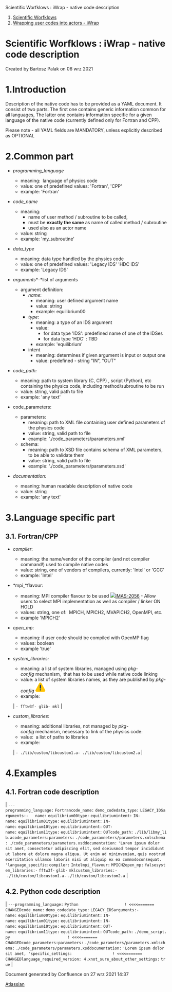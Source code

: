 


Scientific Worfklows : iWrap - native code description








1. [Scientific Worfklows](index.md)
2. [Wrapping user codes into actors - iWrap](Wrapping-user-codes-into-actors---iWrap_70877391.md)





 Scientific Worfklows : iWrap - native code description
=========================================================





 
 
 
 
 
 
 
 Created by  Bartosz Palak on 06 wrz 2021
 


1.Introduction
===============

Description of the native code has to be provided as a YAML document. It consist of two parts. The first one contains generic information common for all languages, The latter one contains information specific for a given language of the native code (currently defined only for Fortran and CPP). 

  


Please note - all YAML fields are MANDATORY, unless explicitly described as OPTIONAL


2.Common part
==============

* *programming_language*

	+ meaning:  language of physics code
	+ value: one of predefined values: 'Fortran', 'CPP'
	+ example: 'Fortran'
* *code_name*

	+ meaning:
		- name of user method / subroutine to be called,
		- must be **exactly the same** as name of called method / subroutine
		- used also as an actor name
	+ value: string
	+ example: 'my_subroutine'
* *data_type*

	+ meaning: data type handled by the physics code
	+ value: one of predefined values: 'Legacy IDS' 'HDC IDS'
	+ example: 'Legacy IDS'
* *arguments**-*list of arguments

	+ argument definition:
		- *name*:
			* meaning: user defined argument name
			* value: string
			* example: equilibrium00
		- *type*:
			* meaning: a type of an IDS argument
			* value:
				+ for data type 'IDS': predefined name of one of the IDSes
				+ for data type 'HDC' : TBD
			* example: 'equilibrium'
		- intent
			* meaning: determines if given argument is input or output one
			* value: predefined - string "IN", "OUT"
* *code_path:*

	+ meaning: path to system library (C, CPP) , script (Python), etc containing the physics code, including method/subroutine to be run
	+ value: string, valid path to file
	+ example: 'any text'
* code_parameters:

	+ parameters:
		- meaning: path to XML file containing user defined parameters of the physics code
		- value: string, valid path to file
		- example: './code_parameters/parameters.xml'
	+ schema:
		- meaning: path to XSD file contains schema of XML parameters, to be able to validate them
		- value: string, valid path to file
		- example: './code_parameters/parameters.xsd'
* *documentation:*

	+ meaning: human readable description of native code
	+ value: string
	+ example: 'any text'


3.Language specific part
=========================

3.1. Fortran/CPP
----------------

* *compiler*:

	+ meaning: the name/vendor of the compiler (and not compiler command!) used to compile native codes
	+ value: string, one of vendors of compilers, currently: 'Intel' or 'GCC'
	+ example: 'Intel'
* *mpi_*flavour:

	+ meaning: MPI compiler flavour to be used [![](https://jira.iter.org/secure/viewavatar?size=xsmall&avatarId=13310&avatarType=issuetype)IMAS-2056](https://jira.iter.org/browse/IMAS-2056) - Allow users to select MPI implementation as well as compiler / linker ON HOLD
	+ values: string, one of:  MPICH, MPICH2, MVAPICH2, OpenMPI, etc.
	+ example 'MPICH2'
* *open_mp*:

	+ meaning: if user code should be compiled with OpenMP flag
	+ values: boolean
	+ example 'true'
* *system_libraries:*

	+ meaning: a list of system libraries, managed using *pkg-config* mechanism,  that has to be used while native code linking
	+ value: a list of system libraries names, as they are published by *pkg-config* ![(ostrzeżenie)](images/icons/emoticons/warning.svg)
	+ example: 
	
	
	
	| `- fftw3f- glib- mkl` |
* *custom_libraries*:

	+ meaning: additional libraries, not managed by *pkg-config* mechanism, necessary to link of the physics code:
	+ value:  a list of paths to libraries
	+ example: 
	
	
	
	| `- ./lib/custom/libcustom1.a- ./lib/custom/libcustom2.a` |


4.Examples
===========

4.1. Fortran code description
-----------------------------



| `---programming_language:` `Fortrancode_name:` `demo_codedata_type:` `LEGACY_IDSarguments:-   name:` `equilibrium00type:` `equilibriumintent:` `IN-   name:` `equilibrium01type:` `equilibriumintent:` `IN-   name:` `equilibrium10type:` `equilibriumintent:` `OUT-   name:` `equilibrium11type:` `equilibriumintent:` `OUTcode_path:` `./lib/libmy_lib.acode_parameters:parameters:` `./code_paramneters/parameters.xmlschema:` `./code_paramneters/parameters.xsddocumentation:` `'Lorem ipsum dolor sit amet,` `consectetur adipiscing elit,` `sed doeiusmod tempor incididunt ut labore et dolore magna aliqua. Ut enim ad minimveniam,` `quis nostrud exercitation ullamco laboris nisi ut aliquip ex ea commodoconsequat. 'language_specific:compiler:` `Intelmpi_flavour:` `MPICH2open_mp:` `falsesystem_libraries:-` `fftw3f-` `glib-` `mklcustom_libraries:-` `./lib/custom/libcustom1.a-` `./lib/custom/libcustom2.a` |

4.2. Python code description
----------------------------

  




| `---programming_language:` `Python                    ! <<<<======= CHANGEDcode_name:` `demo_codedata_type:` `LEGACY_IDSarguments:-   name:` `equilibrium00type:` `equilibriumintent:` `IN-   name:` `equilibrium01type:` `equilibriumintent:` `IN-   name:` `equilibrium10type:` `equilibriumintent:` `OUT-   name:` `equilibrium11type:` `equilibriumintent:` `OUTcode_path:` `./demo_script.py                         ! <<<<======= CHANGEDcode_parameters:parameters:` `./code_parameters/parameters.xmlschema:` `./code_parameters/parameters.xsddocumentation:` `'Lorem ipsum dolor sit amet, 'specific_settings:`                                `! <<<<======= CHANGEDlanguage_required_version:`  `4.xnot_sure_about_other_settings:` `true` |

  


  




 


Document generated by Confluence on 27 wrz 2021 14:37


[Atlassian](http://www.atlassian.com/)


 
